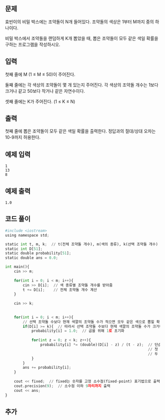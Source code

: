 ## 문제 
효빈이의 비밀 박스에는 조약돌이 N개 들어있다. 조약돌의 색상은 1부터 M까지 중의 하나이다.

비밀 박스에서 조약돌을 랜덤하게 K개 뽑았을 때, 뽑은 조약돌이 모두 같은 색일 확률을 구하는 프로그램을 작성하시오. 
## 입력
첫째 줄에 M (1 ≤ M ≤ 50)이 주어진다.

둘째 줄에는 각 색상의 조약돌이 몇 개 있는지 주어진다. 각 색상의 조약돌 개수는 1보다 크거나 같고 50보다 작거나 같은 자연수이다.

셋째 줄에는 K가 주어진다. (1 ≤ K ≤ N)
## 출력
첫째 줄에 뽑은 조약돌이 모두 같은 색일 확률을 출력한다. 정답과의 절대/상대 오차는 10-9까지 허용한다.


## 예제 입력 
```
1
13
8
```

## 예제 출력  
```
1.0
```
## 코드 풀이
```python
#include <iostream>
using namespace std;

static int t, m, k;  // t(전체 조약돌 개수), m(색의 종류), k(선택 조약돌 개수)
static int D[51];
static double probability[51];
static double ans = 0.0;

int main(){
    cin >> m;
    
    for(int i = 0; i < m; i++){
        cin >> D[i];  // 색 종류별 조약돌 개수를 받아줌
        t += D[i];    // 전체 조약돌 개수 계산
    }
    
    cin >> k;
    
    
    for(int i = 0; i < m; i++){
        // 선택 조약돌 수보다 현재 색깔의 조약돌 수가 적으면 모두 같은 색으로 뽑힐 확률은 0이다
        if(D[i] >= k){  // 따라서 선택 조약돌 수보다 현재 색깔의 조약돌 수가 크거나 같을 때만
            probability[i] = 1.0;  // 곱을 위해 1로 초기화
        
            for(int z = 0; z < k; z++){
                probability[i] *= (double)(D[i] - z) / (t - z);  // 단순 확률 계산식을 사용
                                                                 // 첫 번째 조약돌은 D[i] / t 확률로 뽑히고, 
                                                                 // 두 번째 조약돌은 D[i] - 1 / t - 1 확률로 뽑히는 식으로 계산
            }
        }
        ans += probability[i];
    }
    
    cout << fixed;  // fixed는 숫자를 고정 소수점(fixed-point) 표기법으로 출력하게 함
    cout.precision(9);  // 소수점 이하 9자리까지 출력
    cout << ans;
}
```
## 추가
